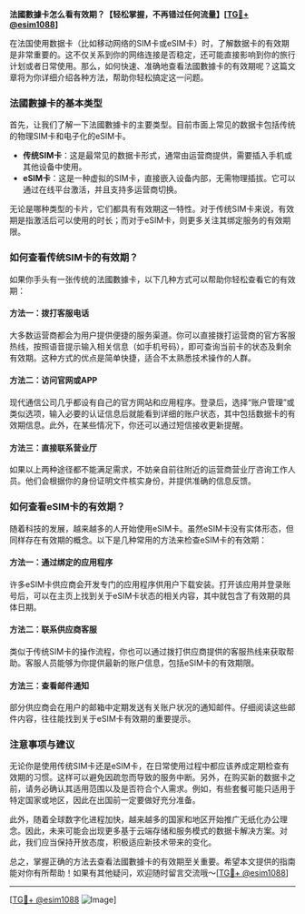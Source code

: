 **法國數據卡怎么看有效期？【轻松掌握，不再错过任何流量】[[TG💪+ @esim1088](https://t.me/s/esim1088)]**

在法国使用数据卡（比如移动网络的SIM卡或eSIM卡）时，了解数据卡的有效期是非常重要的。这不仅关系到你的网络连接是否稳定，还可能直接影响到你的旅行计划或者日常使用。那么，如何快速、准确地查看法國數據卡的有效期呢？这篇文章将为你详细介绍各种方法，帮助你轻松搞定这一问题。

### 法國數據卡的基本类型

首先，让我们了解一下法國數據卡的主要类型。目前市面上常见的数据卡包括传统的物理SIM卡和电子化的eSIM卡。

- **传统SIM卡**：这是最常见的数据卡形式，通常由运营商提供，需要插入手机或其他设备中使用。
- **eSIM卡**：这是一种虚拟的SIM卡，直接嵌入设备内部，无需物理插拔。它可以通过在线平台激活，并且支持多运营商切换。

无论是哪种类型的卡片，它们都具有有效期这一特性。对于传统SIM卡来说，有效期是指激活后可以使用的时长；而对于eSIM卡，则更多关注其绑定服务的有效期限。

### 如何查看传统SIM卡的有效期？

如果你手头有一张传统的法國數據卡，以下几种方式可以帮助你轻松查看它的有效期：

#### 方法一：拨打客服电话
大多数运营商都会为用户提供便捷的服务渠道。你可以直接拨打运营商的官方客服热线，按照语音提示输入相关信息（如手机号码），即可查询当前卡的状态及剩余有效期。这种方式的优点是简单快捷，适合不太熟悉技术操作的人群。

#### 方法二：访问官网或APP
现代通信公司几乎都设有自己的官方网站和应用程序。登录后，选择“账户管理”或类似选项，输入必要的认证信息后就能看到详细的账户状态，其中包括数据卡的有效期信息。此外，在某些情况下，你还可以通过短信接收更新提醒。

#### 方法三：直接联系营业厅
如果以上两种途径都不能满足需求，不妨亲自前往附近的运营商营业厅咨询工作人员。他们会根据你的身份证明文件核实身份，并提供准确的信息反馈。

### 如何查看eSIM卡的有效期？

随着科技的发展，越来越多的人开始使用eSIM卡。虽然eSIM卡没有实体形态，但同样存在有效期的概念。以下是几种常用的方法来检查eSIM卡的有效期：

#### 方法一：通过绑定的应用程序
许多eSIM卡供应商会开发专门的应用程序供用户下载安装。打开该应用并登录账号后，可以在主页上找到关于eSIM卡状态的相关内容，其中就包含了有效期的具体日期。

#### 方法二：联系供应商客服
类似于传统SIM卡的操作流程，你也可以通过拨打供应商提供的客服热线来获取帮助。客服人员能够为你提供最新的账户信息，包括eSIM卡的有效期限。

#### 方法三：查看邮件通知
部分供应商会在用户的邮箱中定期发送有关账户状况的通知邮件。仔细阅读这些邮件内容，往往能找到关于eSIM卡有效期的重要提示。

### 注意事项与建议

无论你是使用传统SIM卡还是eSIM卡，在日常使用过程中都应该养成定期检查有效期的习惯。这样可以避免因疏忽而导致的服务中断。另外，在购买新的数据卡之前，请务必确认其适用范围以及是否符合个人需求。例如，有些套餐可能只适用于特定国家或地区，因此在出国前一定要做好充分准备。

此外，随着全球数字化进程加快，越来越多的国家和地区开始推广无纸化办公理念。因此，未来可能会出现更多基于云端存储和服务模式的数据卡解决方案。对此，我们应当保持开放态度，积极适应新技术带来的变化。

总之，掌握正确的方法去查看法國數據卡的有效期至关重要。希望本文提供的指南能对你有所帮助！如果有其他疑问，欢迎随时留言交流哦～[[TG💪+ @esim1088](https://t.me/s/esim1088)]

---

[[TG💪+ @esim1088](https://t.me/s/esim1088) ![Image](https://i.postimg.cc/4NQfJmqS/Snipaste-2025-05-13-00-14-12.png)]